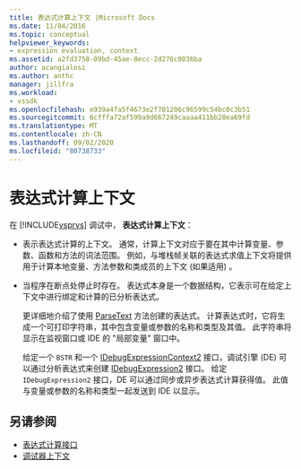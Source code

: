 ```yaml
---
title: 表达式计算上下文 |Microsoft Docs
ms.date: 11/04/2016
ms.topic: conceptual
helpviewer_keywords:
- expression evaluation, context
ms.assetid: a2fd3758-09bd-45ae-8ecc-2d276c0036ba
author: acangialosi
ms.author: anthc
manager: jillfra
ms.workload:
- vssdk
ms.openlocfilehash: e939a4fa5f4673e2f701206c96599c54bc0c3b51
ms.sourcegitcommit: 6cfffa72af599a9d667249caaaa411bb28ea69fd
ms.translationtype: MT
ms.contentlocale: zh-CN
ms.lasthandoff: 09/02/2020
ms.locfileid: "80738733"
---
```

# <a name="expression-evaluation-context"></a>表达式计算上下文
在 [!INCLUDE[vsprvs](../../code-quality/includes/vsprvs_md.md)] 调试中， **表达式计算上下文**：

- 表示表达式计算的上下文。 通常，计算上下文对应于要在其中计算变量、参数、函数和方法的词法范围。 例如，与堆栈帧关联的表达式求值上下文将提供用于计算本地变量、方法参数和类成员的上下文 (如果适用) 。

- 当程序在断点处停止时存在。 表达式本身是一个数据结构，它表示可在给定上下文中进行绑定和计算的已分析表达式。

     更详细地介绍了使用 [ParseText](../../extensibility/debugger/reference/idebugexpressioncontext2-parsetext.md) 方法创建的表达式。 计算表达式时，它将生成一个可打印字符串，其中包含变量或参数的名称和类型及其值。 此字符串将显示在监视窗口或 IDE 的 "局部变量" 窗口中。

     给定一个 `BSTR` 和一个 [IDebugExpressionContext2](../../extensibility/debugger/reference/idebugexpressioncontext2.md) 接口，调试引擎 (DE) 可以通过分析表达式来创建 [IDebugExpression2](../../extensibility/debugger/reference/idebugexpression2.md) 接口。 给定 `IDebugExpression2` 接口，DE 可以通过同步或异步表达式计算获得值。 此值与变量或参数的名称和类型一起发送到 IDE 以显示。

## <a name="see-also"></a>另请参阅
- [表达式计算接口](../../extensibility/debugger/reference/expression-evaluation-interfaces.md)
- [调试器上下文](../../extensibility/debugger/debugger-contexts.md)
